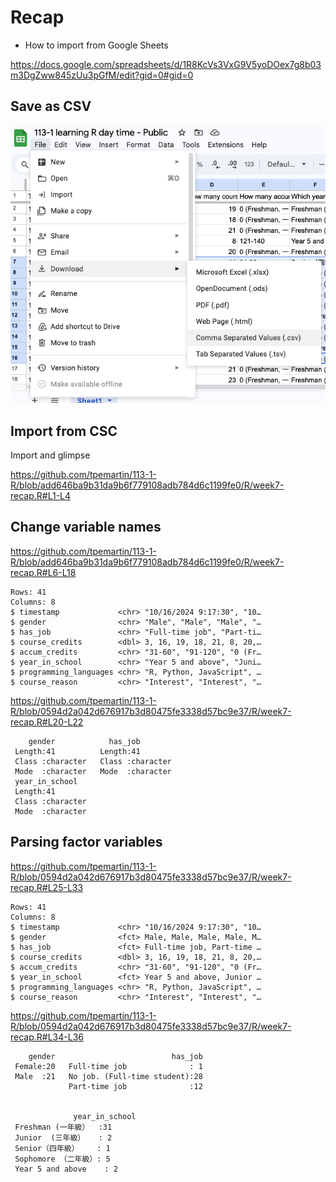 # Recap

  - How to import from Google Sheets  

<https://docs.google.com/spreadsheets/d/1R8KcVs3VxG9V5yoDOex7g8b03m3DgZww845zUu3pGfM/edit?gid=0#gid=0>

## Save as CSV

![](../img/2024-10-23-08-58-46.png)

## Import from CSC

Import and glimpse

<https://github.com/tpemartin/113-1-R/blob/add646ba9b31da9b6f779108adb784d6c1199fe0/R/week7-recap.R#L1-L4>


## Change variable names

<https://github.com/tpemartin/113-1-R/blob/add646ba9b31da9b6f779108adb784d6c1199fe0/R/week7-recap.R#L6-L18>

```
Rows: 41
Columns: 8
$ timestamp             <chr> "10/16/2024 9:17:30", "10…
$ gender                <chr> "Male", "Male", "Male", "…
$ has_job               <chr> "Full-time job", "Part-ti…
$ course_credits        <dbl> 3, 16, 19, 18, 21, 8, 20,…
$ accum_credits         <chr> "31-60", "91-120", "0 (Fr…
$ year_in_school        <chr> "Year 5 and above", "Juni…
$ programming_languages <chr> "R, Python, JavaScript", …
$ course_reason         <chr> "Interest", "Interest", "…
```

<https://github.com/tpemartin/113-1-R/blob/0594d2a042d676917b3d80475fe3338d57bc9e37/R/week7-recap.R#L20-L22>

```
    gender            has_job         
 Length:41          Length:41         
 Class :character   Class :character  
 Mode  :character   Mode  :character  
 year_in_school    
 Length:41         
 Class :character  
 Mode  :character  
```


## Parsing factor variables

<https://github.com/tpemartin/113-1-R/blob/0594d2a042d676917b3d80475fe3338d57bc9e37/R/week7-recap.R#L25-L33>


```
Rows: 41
Columns: 8
$ timestamp             <chr> "10/16/2024 9:17:30", "10…
$ gender                <fct> Male, Male, Male, Male, M…
$ has_job               <fct> Full-time job, Part-time …
$ course_credits        <dbl> 3, 16, 19, 18, 21, 8, 20,…
$ accum_credits         <chr> "31-60", "91-120", "0 (Fr…
$ year_in_school        <fct> Year 5 and above, Junior …
$ programming_languages <chr> "R, Python, JavaScript", …
$ course_reason         <chr> "Interest", "Interest", "…
```

<https://github.com/tpemartin/113-1-R/blob/0594d2a042d676917b3d80475fe3338d57bc9e37/R/week7-recap.R#L34-L36>

```
    gender                          has_job  
 Female:20   Full-time job              : 1  
 Male  :21   No job. (Full-time student):28  
             Part-time job              :12  
                                             
                                             
              year_in_school
 Freshman (一年級）  :31    
 Junior  (三年級）   : 2    
 Senior（四年級）    : 1    
 Sophomore （二年級）: 5    
 Year 5 and above    : 2    
```

